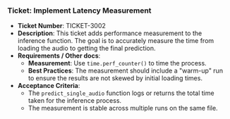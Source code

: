### Ticket: Implement Latency Measurement

- **Ticket Number**: TICKET-3002
- **Description**: This ticket adds performance measurement to the inference function. The goal is to accurately measure the time from loading the audio to getting the final prediction.
- **Requirements / Other docs**:
  - **Measurement**: Use `time.perf_counter()` to time the process.
  - **Best Practices**: The measurement should include a "warm-up" run to ensure the results are not skewed by initial loading times.
- **Acceptance Criteria**:
  - The `predict_single_audio` function logs or returns the total time taken for the inference process.
  - The measurement is stable across multiple runs on the same file. 
